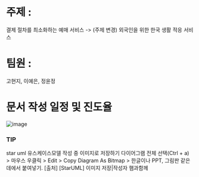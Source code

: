 # 주제 : 

결제 절차를 최소화하는 예매 서비스 -> (주제 변경) 외국인을 위한 한국 생활 적응 서비스

# 팀원 : 
고현지, 이예은, 정윤정

# 문서 작성 일정 및 진도율

![image](https://github.com/user-attachments/assets/8d846edb-91a7-43b4-b4b2-ca5f9ac64efc)

### TIP

star uml 유스케이스모델 작성 중 이미지로 저장하기
다이어그램 전체 선택(Ctrl + a) > 마우스 우클릭 > Edit > Copy Diagram As Bitmap > 한글이나 PPT, 그림판 같은데에서 붙여넣기.
[출처] [StarUML] 이미지 저장|작성자 햄과함께
